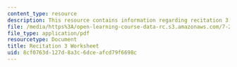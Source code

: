 ```yaml
---
content_type: resource
description: This resource contains information regarding recitation 3 worksheet
file: /media/https%3A/open-learning-course-data-rc.s3.amazonaws.com/7-29j-cellular-neurobiology-spring-2012/8cf0763d127d8a3c6dceafcd79f6698c_MIT7_29JS12_Recitation3.pdf
file_type: application/pdf
resourcetype: Document
title: Recitation 3 Worksheet
uid: 8cf0763d-127d-8a3c-6dce-afcd79f6698c
---
```

